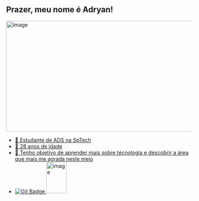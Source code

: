 ## Prazer, meu nome é Adryan!

<div>
    <a href="https://github.com/AdryanSacchi">
    <img width="600" height="300" alt="image" src="https://github.com/user-attachments/assets/5238841e-2ee3-4937-92cd-f0c5ad4695e6" />
    


</div>


- **🧮** Estudante de ADS na SpTech
- **👾** 28 anos de idade
- **🎯** Tenho objetivo de aprender mais sobre técnologia e descobrir a área que mais me agrada neste meio
- ![Git Badge](https://img.shields.io/badge/Git-E44C30?style=for-the-badge&logo=git&logoColor=white) <img width="55" height="85" alt="image" src="https://github.com/user-attachments/assets/915f4885-6266-4025-89de-3167d1723ef0" />






